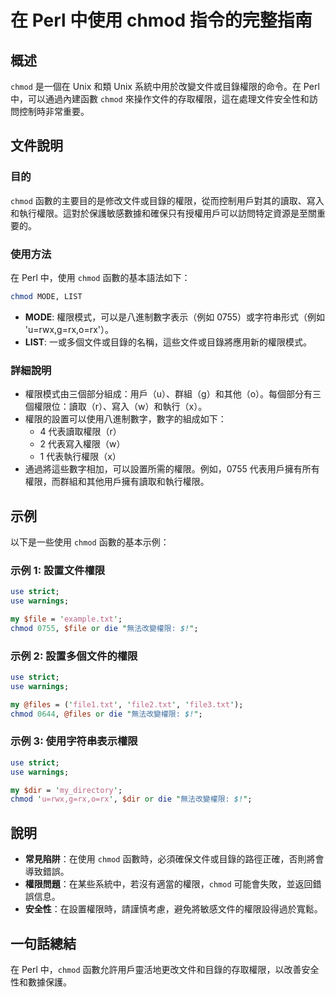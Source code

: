 <!--
Meta Description: # 在 Perl 中使用 chmod 指令的完整指南 ## 概述 `chmod` 是一個在 Unix 和類 Unix 系統中用於改變文件或目錄權限的命令。在 Perl 中，可以通過內建函數 `chmod` 來操作文件的存取權限，這在處理文件安全性和訪問控制時非常重要。 ## 文件說明 ### 目的 ...
Meta Keywords: chmod, perl, use, txt, 0755
-->

# 在 Perl 中使用 chmod 指令的完整指南

## 概述
`chmod` 是一個在 Unix 和類 Unix 系統中用於改變文件或目錄權限的命令。在 Perl 中，可以通過內建函數 `chmod` 來操作文件的存取權限，這在處理文件安全性和訪問控制時非常重要。

## 文件說明
### 目的
`chmod` 函數的主要目的是修改文件或目錄的權限，從而控制用戶對其的讀取、寫入和執行權限。這對於保護敏感數據和確保只有授權用戶可以訪問特定資源是至關重要的。

### 使用方法
在 Perl 中，使用 `chmod` 函數的基本語法如下：

```perl
chmod MODE, LIST
```

- **MODE**: 權限模式，可以是八進制數字表示（例如 0755）或字符串形式（例如 'u=rwx,g=rx,o=rx'）。
- **LIST**: 一或多個文件或目錄的名稱，這些文件或目錄將應用新的權限模式。

### 詳細說明
- 權限模式由三個部分組成：用戶（u）、群組（g）和其他（o）。每個部分有三個權限位：讀取（r）、寫入（w）和執行（x）。
- 權限的設置可以使用八進制數字，數字的組成如下：
  - 4 代表讀取權限（r）
  - 2 代表寫入權限（w）
  - 1 代表執行權限（x）
- 通過將這些數字相加，可以設置所需的權限。例如，0755 代表用戶擁有所有權限，而群組和其他用戶擁有讀取和執行權限。

## 示例
以下是一些使用 `chmod` 函數的基本示例：

### 示例 1: 設置文件權限
```perl
use strict;
use warnings;

my $file = 'example.txt';
chmod 0755, $file or die "無法改變權限: $!";
```

### 示例 2: 設置多個文件的權限
```perl
use strict;
use warnings;

my @files = ('file1.txt', 'file2.txt', 'file3.txt');
chmod 0644, @files or die "無法改變權限: $!";
```

### 示例 3: 使用字符串表示權限
```perl
use strict;
use warnings;

my $dir = 'my_directory';
chmod 'u=rwx,g=rx,o=rx', $dir or die "無法改變權限: $!";
```

## 說明
- **常見陷阱**：在使用 `chmod` 函數時，必須確保文件或目錄的路徑正確，否則將會導致錯誤。
- **權限問題**：在某些系統中，若沒有適當的權限，`chmod` 可能會失敗，並返回錯誤信息。
- **安全性**：在設置權限時，請謹慎考慮，避免將敏感文件的權限設得過於寬鬆。

## 一句話總結
在 Perl 中，`chmod` 函數允許用戶靈活地更改文件和目錄的存取權限，以改善安全性和數據保護。
